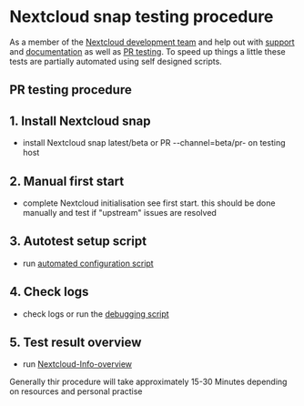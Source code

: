 # Nextcloud snap testing procedure

As a member of the [Nextcloud development team](https://github.com/nextcloud-snap) and help out with [support](https://github.com/nextcloud-snap/nextcloud-snap/issues) and [documentation](https://github.com/nextcloud-snap/nextcloud-snap/wiki) as well as [PR testing](https://github.com/nextcloud-snap/nextcloud-snap/wiki/Develop-and-contribute).
To speed up things a little these tests are partially automated using self designed scripts.

## PR testing procedure

## 1. Install Nextcloud snap
+ install Nextcloud snap latest/beta or PR --channel=beta/pr-<number> on testing host

## 2. Manual first start 
+ complete Nextcloud initialisation see first start. this should be done manually and test if "upstream" issues are resolved

## 3. Autotest setup script
+ run [automated configuration script](https://github.com/scubamuc/bash-scripts/blob/scubamuc-wiki/ncsnap-autotest.sh)

## 4. Check logs  
+ check logs or run the [debugging script](https://github.com/nextcloud-snap/nextcloud-snap/wiki/Issue-Debugging-Scripts#debugging-script)

## 5. Test result overview
+ run [Nextcloud-Info-overview](https://github.com/scubamuc/bash-scripts/blob/scubamuc-wiki/ncinfo_en.sh)

Generally thir procedure will take approximately 15-30 Minutes depending on resources and personal practise
